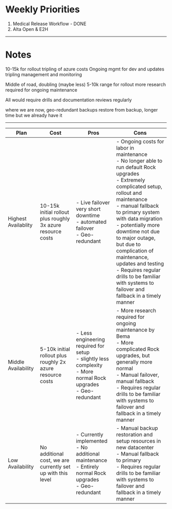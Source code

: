 # Weekly Priorities
1. Medical Release Workflow - DONE
2. Alta Open & E2H
---
# Notes
 10-15k for rollout
 tripling of azure costs
 Ongoing mgmt for dev and updates
 tripling management and monitoring

Middle of road, doubling (maybe less)
5-10k range for rollout
more research required for ongoing maintenance

All would require drills and documentation reviews regularly


where we are now, geo-redundant backups
restore from backup, longer time but we already have it

---


| Plan                | Cost                                                        | Pros                                                                                                                  | Cons                                                                                                                                                                                                                                                                                                                                                                                                                                    |
| ------------------- | ----------------------------------------------------------- | --------------------------------------------------------------------------------------------------------------------- | --------------------------------------------------------------------------------------------------------------------------------------------------------------------------------------------------------------------------------------------------------------------------------------------------------------------------------------------------------------------------------------------------------------------------------------- |
| Highest Availablity | 10-15k initial rollout plus roughly 3x azure resource costs | - Live failover very short downtime<br>- automated failover<br>- Geo-redundant                                        | - Ongoing costs for labor in maintenance<br>- No longer able to run default Rock upgrades<br>- Extremely complicated setup, rollout and maintenance<br>- manual fallback to primary system with data migration<br>- potentially more downtime not due to major outage, but due to complication of maintenance, updates and testing<br>- Requires regular drills to be familiar with systems to failover and fallback in a timely manner |
| Middle Availability | 5-10k initial rollout plus roughly 2x azure resource costs  | - Less engineering required for setup<br>- slightly less complexity<br>- More normal Rock upgrades<br>- Geo-redundant | - More research required for ongoing maintenance by Bema<br>- More complicated Rock upgrades, but generally more normal<br>- Manual failover, manual fallback<br>- Requires regular drills to be familiar with systems to failover and fallback in a timely manner                                                                                                                                                                      |
| Low Availability    | No additional cost, we are currently set up with this level | - Currently implemented<br>- No additional maintenance<br>- Entirely normal Rock upgrades<br>- Geo-redundant          | - Manual backup restoration and setup resources in new datacenter<br>- Manual fallback to primary<br>- Requires regular drills to be familiar with systems to failover and fallback in a timely manner                                                                                                                                                                                                                                  |
